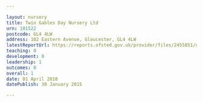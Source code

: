 ```yaml
---

layout: nursery
title: Twin Gables Day Nursery Ltd
urn: 101522
postcode: GL4 4LW
address: 102 Eastern Avenue, Gloucester, GL4 4LW
latestReportUrl: https://reports.ofsted.gov.uk/provider/files/2455851/urn/101522.pdf
teaching: 0
development: 0
leadership: 1
outcomes: 0
overall: 1
date: 01 April 2018 
datePublish: 30 January 2015

---
```

